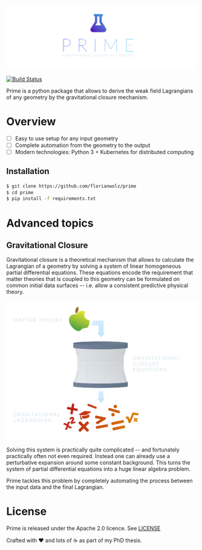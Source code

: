 ![logo](https://github.com/florianwolz/prime/raw/master/docs/images/header.png "Prime")

[![Build Status](https://travis-ci.org/florianwolz/prime.png?branch=master)](https://travis-ci.org/florianwolz/prime)

Prime is a python package that allows to derive the weak field Lagrangians of any
geometry by the gravitational closure mechanism.

# Overview

 - [ ] Easy to use setup for any input geometry
 - [ ] Complete automation from the geometry to the output
 - [ ] Modern technologies: Python 3 + Kubernetes for distributed computing

## Installation

```sh
$ git clone https://github.com/florianwolz/prime
$ cd prime
$ pip install -f requirements.txt
```

# Advanced topics

## Gravitational Closure

Gravitational closure is a theoretical mechanism that allows to calculate the Lagrangian
of a geometry by solving a system of linear homogeneous partial differential equations.
These equations encode the requirement that matter theories that is coupled to this geometry
can be formulated on common initial data surfaces -- i.e. allow a consistent predictive
physical theory.

![closure](https://github.com/florianwolz/prime/raw/master/docs/images/closure.png "Gravitational closure")

Solving this system is practically quite complicated -- and fortunately practically often not even required.
Instead one can already use a perturbative expansion around some constant background. This turns the
system of partial differential equations into a huge linear algebra problem.

Prime tackles this problem by completely automating the process between the input data and the
final Lagrangian.

# License

Prime is released under the Apache 2.0 licence. See [LICENSE](https://github.com/crazyphysicist/cobalt/blob/master/LICENSE.txt)

Crafted with :heart: and lots of :coffee: as part of my PhD thesis.
